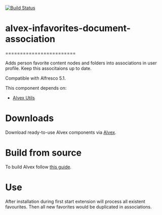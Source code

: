 [![Build Status](https://travis-ci.org/ITDSystems/alvex-infavorites-document-association.svg?branch=master)](https://travis-ci.org/ITDSystems/alvex-infavorites-document-association)

# alvex-infavorites-document-association
========================

Adds person favorite content nodes and folders into associations in user profile. Keep this associtaions up to date.

Compatible with Alfresco 5.1.

This component depends on:
* [Alvex Utils](https://github.com/ITDSystems/alvex-utils)

# Downloads

Download ready-to-use Alvex components via [Alvex](https://github.com/ITDSystems/alvex#downloads).

# Build from source

To build Alvex follow [this guide](https://github.com/ITDSystems/alvex#build-component-from-source).

# Use

After installation during first start extension will process all existent favourites. Then all new favorites would be duplicated in associations.
